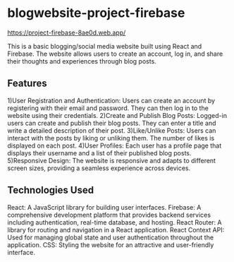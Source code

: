 # blogwebsite-project-firebase
https://project-firebase-8ae0d.web.app/

This is a basic blogging/social media website built using React and Firebase. The website allows users to create an account, log in, and share their thoughts and experiences through blog posts.

## Features
1)User Registration and Authentication: Users can create an account by registering with their email and password. They can then log in to the website using their credentials.
2)Create and Publish Blog Posts: Logged-in users can create and publish their blog posts. They can enter a title and write a detailed description of their post.
3)Like/Unlike Posts: Users can interact with the posts by liking or unliking them. The number of likes is displayed on each post.
4)User Profiles: Each user has a profile page that displays their username and a list of their published blog posts.
5)Responsive Design: The website is responsive and adapts to different screen sizes, providing a seamless experience across devices.
## Technologies Used
React: A JavaScript library for building user interfaces.
Firebase: A comprehensive development platform that provides backend services including authentication, real-time database, and hosting.
React Router: A library for routing and navigation in a React application.
React Context API: Used for managing global state and user authentication throughout the application.
CSS: Styling the website for an attractive and user-friendly interface.
